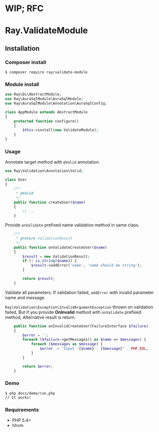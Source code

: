 # WIP; RFC

# Ray.ValidateModule

## Installation

### Composer install

    $ composer require ray/validate-module
 
### Module install

```php
use Ray\Di\AbstractModule;
use Ray\AuraSqlModule\AuraSqlModule;
use Ray\AuraSqlModule\Annotation\AuraSqlConfig;

class AppModule extends AbstractModule
{
    protected function configure()
    {
        $this->install(new ValidateModule);
    }
}
```
### Usage

Annotate target method with `@Valid` annotation.

```php
use Ray\Validation\Annotation\Valid;

class User
{
    /**
     * @Valid
     */
    public function createUser($name)
    {
        // ...
    }
```

Provide `onValidate` prefixed name validation method in same class.

```php
    /**
     * @return ValidationResult
     */
    public function onValidateCreateUser($name)
    {
        $result = new ValidationResult;
        if (! is_string($name)) {
            $result->addError('name', 'name should be string');
        }

        return $result;
    }
```
Validate all parameters. If validation failed, `addError` with invalid parameter name and message.

`Ray\Validation\Exception\InvalidArgumentException` thrown on validation failed, But if you provide **OnInvalid** method with `onValidate` prefixed method, Alternative result is return.

```php
    public function onInvalidCreateUser(FailureInterface $failure)
    {
        $error = '';
        foreach ($failure->getMessages() as $name => $messages) {
            foreach ($messages as $message) {
                $error .= "Input '{$name}': {$message}" . PHP_EOL;
            }
        }

        return $error;
    }
```

### Demo

    $ php docs/demo/run.php
    // It works!

### Requirements

 * PHP 5.4+
 * hhvm
 

